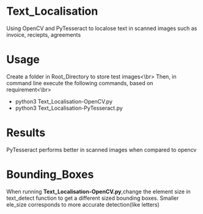 # Text_Localisation
Using OpenCV and PyTesseract to localose text in scanned images such as invoice, reciepts, agreements
# Usage
Create a folder in Root_Directory to store test images<\br>
Then, in command line execute the following commands, based on requirement<\br>
- python3 Text_Localisation-OpenCV.py
- python3 Text_Localisation-PyTesseract.py
# Results
PyTesseract performs better in scanned images when compared to opencv
# Bounding_Boxes
When running **Text_Localisation-OpenCV.py**,change the element size in text_detect function to get a different sized bounding boxes. Smaller ele_size corresponds to more accurate detection(like letters)
